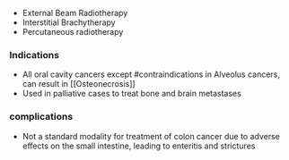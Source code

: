 - External Beam Radiotherapy
- Interstitial Brachytherapy
- Percutaneous radiotherapy 

### Indications 
- All oral cavity cancers except #contraindications in Alveolus cancers, can result in [[Osteonecrosis]] 
- Used in palliative cases to treat bone and brain metastases

### complications
- Not a standard modality for treatment of colon cancer due to adverse effects on the small intestine, leading to enteritis and strictures
